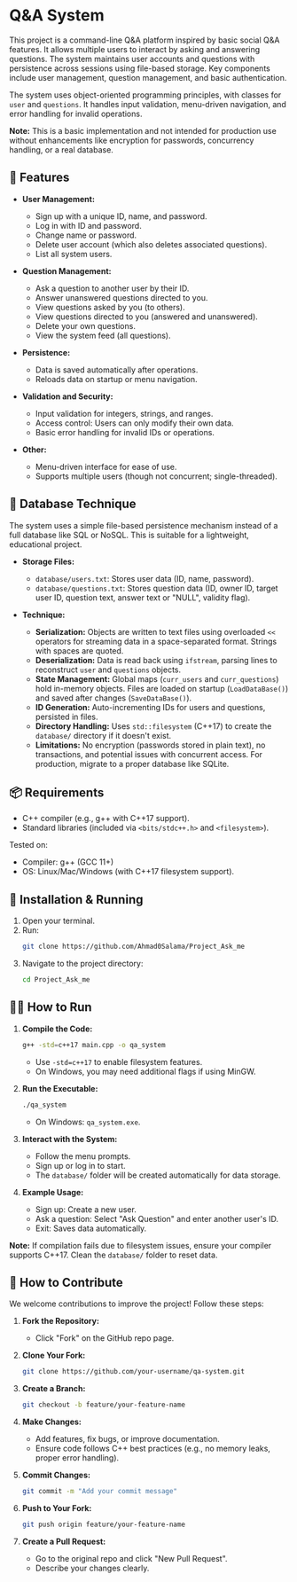 # Q&A System

This project is a command-line Q&A platform inspired by basic social Q&A features. It allows multiple users to interact by asking and answering questions. The system maintains user accounts and questions with persistence across sessions using file-based storage. Key components include user management, question management, and basic authentication.

The system uses object-oriented programming principles, with classes for `user` and `questions`. It handles input validation, menu-driven navigation, and error handling for invalid operations.

**Note:** This is a basic implementation and not intended for production use without enhancements like encryption for passwords, concurrency handling, or a real database.

## 🚀 Features

- **User Management:**
  - Sign up with a unique ID, name, and password.
  - Log in with ID and password.
  - Change name or password.
  - Delete user account (which also deletes associated questions).
  - List all system users.

- **Question Management:**
  - Ask a question to another user by their ID.
  - Answer unanswered questions directed to you.
  - View questions asked by you (to others).
  - View questions directed to you (answered and unanswered).
  - Delete your own questions.
  - View the system feed (all questions).

- **Persistence:**
  - Data is saved automatically after operations.
  - Reloads data on startup or menu navigation.

- **Validation and Security:**
  - Input validation for integers, strings, and ranges.
  - Access control: Users can only modify their own data.
  - Basic error handling for invalid IDs or operations.

- **Other:**
  - Menu-driven interface for ease of use.
  - Supports multiple users (though not concurrent; single-threaded).

## 📜 Database Technique

The system uses a simple file-based persistence mechanism instead of a full database like SQL or NoSQL. This is suitable for a lightweight, educational project.

- **Storage Files:**
  - `database/users.txt`: Stores user data (ID, name, password).
  - `database/questions.txt`: Stores question data (ID, owner ID, target user ID, question text, answer text or "NULL", validity flag).

- **Technique:**
  - **Serialization:** Objects are written to text files using overloaded `<<` operators for streaming data in a space-separated format. Strings with spaces are quoted.
  - **Deserialization:** Data is read back using `ifstream`, parsing lines to reconstruct `user` and `questions` objects.
  - **State Management:** Global maps (`curr_users` and `curr_questions`) hold in-memory objects. Files are loaded on startup (`LoadDataBase()`) and saved after changes (`SaveDataBase()`).
  - **ID Generation:** Auto-incrementing IDs for users and questions, persisted in files.
  - **Directory Handling:** Uses `std::filesystem` (C++17) to create the `database/` directory if it doesn't exist.
  - **Limitations:** No encryption (passwords stored in plain text), no transactions, and potential issues with concurrent access. For production, migrate to a proper database like SQLite.

## 📦 Requirements

- C++ compiler (e.g., g++ with C++17 support).
- Standard libraries (included via `<bits/stdc++.h>` and `<filesystem>`).

Tested on:
- Compiler: g++ (GCC 11+)
- OS: Linux/Mac/Windows (with C++17 filesystem support).

## 🔧 Installation & Running

1. Open your terminal.
2. Run:
   ```bash
   git clone https://github.com/Ahmad0Salama/Project_Ask_me
   ```
3. Navigate to the project directory:
   ```bash
   cd Project_Ask_me
   ```

## 🧑‍💻 How to Run

1. **Compile the Code:**
   ```bash
   g++ -std=c++17 main.cpp -o qa_system
   ```
   - Use `-std=c++17` to enable filesystem features.
   - On Windows, you may need additional flags if using MinGW.

2. **Run the Executable:**
   ```bash
   ./qa_system
   ```
   - On Windows: `qa_system.exe`.

3. **Interact with the System:**
   - Follow the menu prompts.
   - Sign up or log in to start.
   - The `database/` folder will be created automatically for data storage.

4. **Example Usage:**
   - Sign up: Create a new user.
   - Ask a question: Select "Ask Question" and enter another user's ID.
   - Exit: Saves data automatically.

**Note:** If compilation fails due to filesystem issues, ensure your compiler supports C++17. Clean the `database/` folder to reset data.

## 🤝 How to Contribute

We welcome contributions to improve the project! Follow these steps:

1. **Fork the Repository:**
   - Click "Fork" on the GitHub repo page.

2. **Clone Your Fork:**
   ```bash
   git clone https://github.com/your-username/qa-system.git
   ```

3. **Create a Branch:**
   ```bash
   git checkout -b feature/your-feature-name
   ```

4. **Make Changes:**
   - Add features, fix bugs, or improve documentation.
   - Ensure code follows C++ best practices (e.g., no memory leaks, proper error handling).

5. **Commit Changes:**
   ```bash
   git commit -m "Add your commit message"
   ```

6. **Push to Your Fork:**
   ```bash
   git push origin feature/your-feature-name
   ```

7. **Create a Pull Request:**
   - Go to the original repo and click "New Pull Request".
   - Describe your changes clearly.
